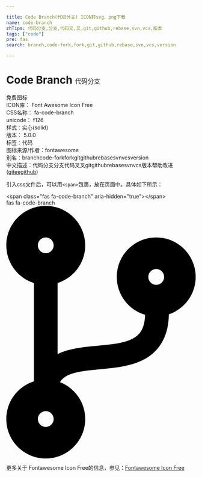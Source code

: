 ```yaml
---

title: Code Branch(代码分支) ICON转svg、png下载
name: code-branch
zhTips: 代码分支,分支,代码叉,叉,git,github,rebase,svn,vcs,版本
tags: ["code"]
pre: fas
search: branch,code-fork,fork,git,github,rebase,svn,vcs,version

---
```


# Code Branch  <small style="font-size: 60%;font-weight: 100">代码分支</small>


<div class="detail-page">
<p>
<span><span class="badge-success badge">免费图标</span> </span>
<br/>
<span>
ICON库：
<span class="badge-secondary badge">Font Awesome Icon Free</span> 
</span>
<br/>
<span>
CSS名称：
<span class="badge-secondary badge">fa-code-branch</span> 
</span>
<br/>
<span>
unicode：
<span class="badge-secondary badge">f126</span> 
<copy-btn content='f126' btn-title=""></copy-btn>
<copy-btn :content='String.fromCodePoint(parseInt("f126", 16))' btn-title="复制U"></copy-btn>
</span><br/><span>样式：<span class="badge-light badge">实心(solid)</span></span>
<br/>
<span>
版本：
<span class="badge-secondary badge">5.0.0</span> 
</span><br/><span>标签：<span class="badge-light badge"><router-link to="/tags/code.html">代码</router-link></span></span>
<br/>
<span>图标来源/作者：<span class="badge-light badge">fontawesome</span></span> 
<br/>
<span>别名：<span class="badge-light badge">branch</span><span class="badge-light badge">code-fork</span><span class="badge-light badge">fork</span><span class="badge-light badge">git</span><span class="badge-light badge">github</span><span class="badge-light badge">rebase</span><span class="badge-light badge">svn</span><span class="badge-light badge">vcs</span><span class="badge-light badge">version</span></span><br/><span class="zh-detail">中文描述：<span class="badge-primary badge">代码分支</span><span class="badge-primary badge">分支</span><span class="badge-primary badge">代码叉</span><span class="badge-primary badge">叉</span><span class="badge-primary badge">git</span><span class="badge-primary badge">github</span><span class="badge-primary badge">rebase</span><span class="badge-primary badge">svn</span><span class="badge-primary badge">vcs</span><span class="badge-primary badge">版本</span><span class="help-link"><span>帮助改进</span>(<a href="https://gitee.com/liuwave/icon-helper/edit/master/json/fontawesome/solid/code-branch.json" target="_blank" rel="noopener noreferrer">gitee</a><a href="https://github.com/liuwave/icon-helper/edit/master/json/fontawesome/solid/code-branch.json" target="_blank" rel="noopener noreferrer">github</a></span>)</span><br/>
</p>
</div>
<div class="alert alert-dark">
  <i class="fas fa-code-branch fa-xs"></i>
  <i class="fas fa-code-branch fa-sm"></i>
  <i class="fas fa-code-branch fa-lg"></i>
  <i class="fas fa-code-branch fa-2x"></i>
  <i class="fas fa-code-branch fa-3x"></i>
  <i class="fas fa-code-branch fa-5x"></i>
  <i class="fas fa-code-branch fa-7x"></i>
</div>
<div>
  <p>引入css文件后，可以用<code>&lt;span&gt;</code>包裹，放在页面中。具体如下所示：    
  </p>
  <div class="alert alert-primary" style="font-size: 14px">
    &lt;span class="fas fa-code-branch" aria-hidden="true"&gt;&lt;/span&gt;
    <copy-btn content='<span class="fas fa-code-branch" aria-hidden="true"></span>'></copy-btn>
  </div>
  <div class="alert alert-secondary">
    <i class="fas fa-code-branch"
    style="font-size: 24px"
    aria-hidden="true"></i> fas fa-code-branch
    <copy-btn content="fas fa-code-branch" btn-title="复制图标名称"></copy-btn>
  </div>
</div>
<div id="svg" class="svg-wrap">
<svg xmlns="http://www.w3.org/2000/svg" viewBox="0 0 384 512"><path d="M384 144c0-44.2-35.8-80-80-80s-80 35.8-80 80c0 36.4 24.3 67.1 57.5 76.8-.6 16.1-4.2 28.5-11 36.9-15.4 19.2-49.3 22.4-85.2 25.7-28.2 2.6-57.4 5.4-81.3 16.9v-144c32.5-10.2 56-40.5 56-76.3 0-44.2-35.8-80-80-80S0 35.8 0 80c0 35.8 23.5 66.1 56 76.3v199.3C23.5 365.9 0 396.2 0 432c0 44.2 35.8 80 80 80s80-35.8 80-80c0-34-21.2-63.1-51.2-74.6 3.1-5.2 7.8-9.8 14.9-13.4 16.2-8.2 40.4-10.4 66.1-12.8 42.2-3.9 90-8.4 118.2-43.4 14-17.4 21.1-39.8 21.6-67.9 31.6-10.8 54.4-40.7 54.4-75.9zM80 64c8.8 0 16 7.2 16 16s-7.2 16-16 16-16-7.2-16-16 7.2-16 16-16zm0 384c-8.8 0-16-7.2-16-16s7.2-16 16-16 16 7.2 16 16-7.2 16-16 16zm224-320c8.8 0 16 7.2 16 16s-7.2 16-16 16-16-7.2-16-16 7.2-16 16-16z"/></svg>
</div>
<detail full-name='fa-code-branch'></detail>
    
<div><p>更多关于  Fontawesome Icon Free的信息，参见：<a target="_blank" href="https://iconhelper.cn/fontawesome.html">Fontawesome Icon Free</a>
</p></div>
